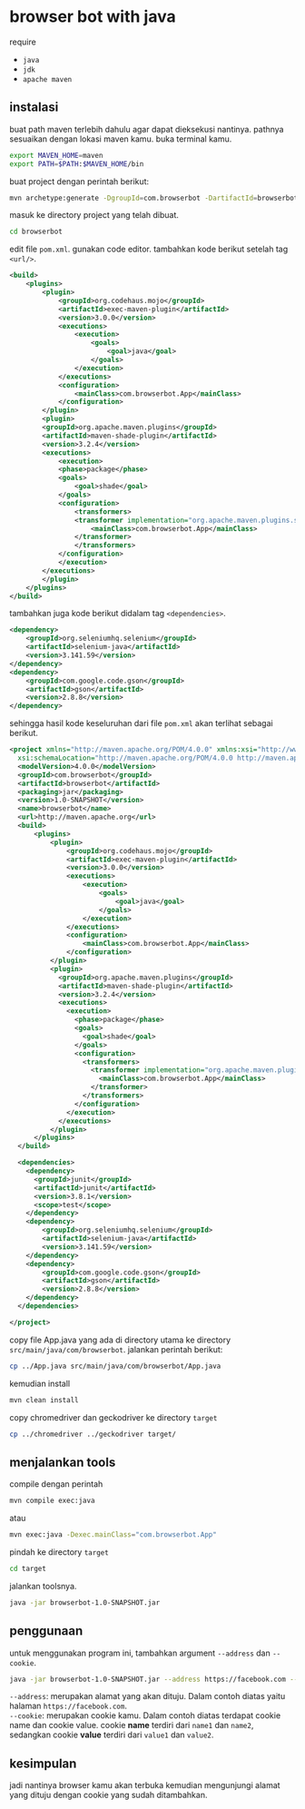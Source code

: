 # browser bot with java

require

- `java`
- `jdk`
- `apache maven`

## instalasi

buat path maven terlebih dahulu agar dapat dieksekusi nantinya.
pathnya sesuaikan dengan lokasi maven kamu.
buka terminal kamu.

```bash
export MAVEN_HOME=maven
export PATH=$PATH:$MAVEN_HOME/bin
```

buat project dengan perintah berikut:

```bash
mvn archetype:generate -DgroupId=com.browserbot -DartifactId=browserbot -DarchetypeArtifactId=maven-archetype-quickstart -DinteractiveMode=false
```

masuk ke directory project yang telah dibuat.

```bash
cd browserbot
```

edit file `pom.xml`. gunakan code editor.
tambahkan kode berikut setelah tag `<url/>`.

```xml
<build>
    <plugins>
        <plugin>
            <groupId>org.codehaus.mojo</groupId>
            <artifactId>exec-maven-plugin</artifactId>
            <version>3.0.0</version>
            <executions>
                <execution>
                    <goals>
                        <goal>java</goal>
                    </goals>
                </execution>
            </executions>
            <configuration>
                <mainClass>com.browserbot.App</mainClass>
            </configuration>
        </plugin>
        <plugin>
        <groupId>org.apache.maven.plugins</groupId>
        <artifactId>maven-shade-plugin</artifactId>
        <version>3.2.4</version>
        <executions>
            <execution>
            <phase>package</phase>
            <goals>
                <goal>shade</goal>
            </goals>
            <configuration>
                <transformers>
                <transformer implementation="org.apache.maven.plugins.shade.resource.ManifestResourceTransformer">
                    <mainClass>com.browserbot.App</mainClass>
                </transformer>
                </transformers>
            </configuration>
            </execution>
        </executions>
        </plugin>
    </plugins>
</build>
```

tambahkan juga kode berikut didalam tag `<dependencies>`.

```xml
<dependency>
    <groupId>org.seleniumhq.selenium</groupId>
    <artifactId>selenium-java</artifactId>
    <version>3.141.59</version>
</dependency>
<dependency>
    <groupId>com.google.code.gson</groupId>
    <artifactId>gson</artifactId>
    <version>2.8.8</version>
</dependency>
```

sehingga hasil kode keseluruhan dari file `pom.xml` akan terlihat sebagai berikut.

```xml
<project xmlns="http://maven.apache.org/POM/4.0.0" xmlns:xsi="http://www.w3.org/2001/XMLSchema-instance"
  xsi:schemaLocation="http://maven.apache.org/POM/4.0.0 http://maven.apache.org/maven-v4_0_0.xsd">
  <modelVersion>4.0.0</modelVersion>
  <groupId>com.browserbot</groupId>
  <artifactId>browserbot</artifactId>
  <packaging>jar</packaging>
  <version>1.0-SNAPSHOT</version>
  <name>browserbot</name>
  <url>http://maven.apache.org</url>
  <build>
      <plugins>
          <plugin>
              <groupId>org.codehaus.mojo</groupId>
              <artifactId>exec-maven-plugin</artifactId>
              <version>3.0.0</version>
              <executions>
                  <execution>
                      <goals>
                          <goal>java</goal>
                      </goals>
                  </execution>
              </executions>
              <configuration>
                  <mainClass>com.browserbot.App</mainClass>
              </configuration>
          </plugin>
          <plugin>
            <groupId>org.apache.maven.plugins</groupId>
            <artifactId>maven-shade-plugin</artifactId>
            <version>3.2.4</version>
            <executions>
              <execution>
                <phase>package</phase>
                <goals>
                  <goal>shade</goal>
                </goals>
                <configuration>
                  <transformers>
                    <transformer implementation="org.apache.maven.plugins.shade.resource.ManifestResourceTransformer">
                      <mainClass>com.browserbot.App</mainClass>
                    </transformer>
                  </transformers>
                </configuration>
              </execution>
            </executions>
          </plugin>
      </plugins>
  </build>

  <dependencies>
    <dependency>
      <groupId>junit</groupId>
      <artifactId>junit</artifactId>
      <version>3.8.1</version>
      <scope>test</scope>
    </dependency>
    <dependency>
        <groupId>org.seleniumhq.selenium</groupId>
        <artifactId>selenium-java</artifactId>
        <version>3.141.59</version>
    </dependency>
    <dependency>
        <groupId>com.google.code.gson</groupId>
        <artifactId>gson</artifactId>
        <version>2.8.8</version>
    </dependency>
  </dependencies>

</project>
```

copy file App.java yang ada di directory utama ke directory `src/main/java/com/browserbot`.
jalankan perintah berikut:

```sh
cp ../App.java src/main/java/com/browserbot/App.java
```

kemudian install

```bash
mvn clean install
```

copy chromedriver dan geckodriver ke directory `target`

```bash
cp ../chromedriver ../geckodriver target/
```

## menjalankan tools

compile dengan perintah

```bash
mvn compile exec:java
```

atau

```sh
mvn exec:java -Dexec.mainClass="com.browserbot.App"
```

pindah ke directory `target`

```sh
cd target
```

jalankan toolsnya.

```sh
java -jar browserbot-1.0-SNAPSHOT.jar
```

## penggunaan

untuk menggunakan program ini, tambahkan argument `--address` dan `--cookie`.

```bash
java -jar browserbot-1.0-SNAPSHOT.jar --address https://facebook.com --cookie 'name1=value1;name2=value2'
```

`--address`: merupakan alamat yang akan dituju. Dalam contoh diatas yaitu halaman `https://facebook.com`. <br/>
`--cookie`: merupakan cookie kamu. Dalam contoh diatas terdapat cookie name dan cookie value. cookie **name** terdiri dari `name1` dan `name2`, sedangkan cookie **value** terdiri dari `value1` dan `value2`.

## kesimpulan

jadi nantinya browser kamu akan terbuka kemudian mengunjungi alamat yang dituju dengan cookie yang sudah ditambahkan.
